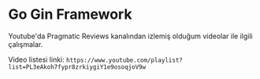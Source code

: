 # Go Gin Framework

Youtube'da Pragmatic Reviews kanalından izlemiş olduğum videolar ile ilgili çalışmalar.

Video listesi linki: `https://www.youtube.com/playlist?list=PL3eAkoh7fypr8zrkiygiY1e9osoqjoV9w`
